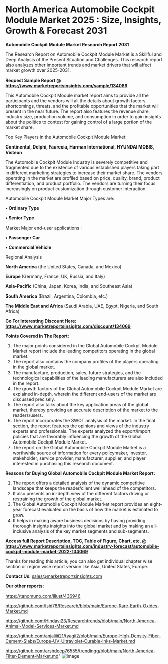 # North America Automobile Cockpit Module Market 2025 : Size, Insights, Growth & Forecast 2031

<strong>Automobile Cockpit Module Market Research Report 2031</strong>

The Research Report on Automobile Cockpit Module Market is a Skillful and Deep Analysis of the Present Situation and Challenges. This research report also analyzes other important trends and market drivers that will affect market growth over 2025-2031.

<strong>Request Sample Report @ <a href=https://www.marketreportsinsights.com/sample/134069>https://www.marketreportsinsights.com/sample/134069</a></strong>

This Automobile Cockpit Module market report aims to provide all the participants and the vendors will all the details about growth factors, shortcomings, threats, and the profitable opportunities that the market will present in the near future. The report also features the revenue share, industry size, production volume, and consumption in order to gain insights about the politics to contest for gaining control of a large portion of the market share.

Top Key Players in the Automobile Cockpit Module Market:

<strong>Continental, Delphi, Faurecia, Harman International, HYUNDAI MOBIS, Visteon</strong>

The Automobile Cockpit Module Industry is severely competitive and fragmented due to the existence of various established players taking part in different marketing strategies to increase their market share. The vendors operating in the market are profiled based on price, quality, brand, product differentiation, and product portfolio. The vendors are turning their focus increasingly on product customization through customer interaction.

Automobile Cockpit Module Market Major Types are:

<strong>• Ordinary Type

• Senior Type</strong>

Market Major end-user applications :

<strong>• Passenger Car

• Commercial Vehicle</strong>

Regional Analysis

</u><strong><b>North America</b></strong> (the United States, Canada, and Mexico)

<strong><b>Europe </b></strong>(Germany, France, UK, Russia, and Italy)

<strong><b>Asia-Pacific</b></strong> (China, Japan, Korea, India, and Southeast Asia)

<strong><b>South America</b></strong> (Brazil, Argentina, Colombia, etc.)

<strong><b>The Middle East and Africa</b></strong> (Saudi Arabia, UAE, Egypt, Nigeria, and South Africa)

<strong>Go For Interesting Discount Here: <a href=https://www.marketreportsinsights.com/discount/134069>https://www.marketreportsinsights.com/discount/134069</a></strong>

<strong>Points Covered in The Report:</strong>
<ol>
  <li>The major points considered in the Global Automobile Cockpit Module Market report include the leading competitors operating in the global market.</li>
  <li>The report also contains the company profiles of the players operating in the global market.</li>
  <li>The manufacture, production, sales, future strategies, and the technological capabilities of the leading manufacturers are also included in the report.</li>
  <li>The growth factors of the Global Automobile Cockpit Module Market are explained in-depth, wherein the different end-users of the market are discussed precisely.</li>
  <li>The report also talks about the key application areas of the global market, thereby providing an accurate description of the market to the readers/users.</li>
  <li>The report incorporates the SWOT analysis of the market. In the final section, the report features the opinions and views of the industry experts and professionals. The experts analyzed the export/import policies that are favorably influencing the growth of the Global Automobile Cockpit Module Market.</li>
  <li>The report on the Global Automobile Cockpit Module Market is a worthwhile source of information for every policymaker, investor, stakeholder, service provider, manufacturer, supplier, and player interested in purchasing this research document.</li>
</ol>
<strong>Reasons for Buying Global Automobile Cockpit Module Market Report:</strong>

<ol>
  <li>The report offers a detailed analysis of the dynamic competitive landscape that keeps the reader/client well ahead of the competitors.</li>
  <li>It also presents an in-depth view of the different factors driving or restraining the growth of the global market.</li>
  <li>The Global Automobile Cockpit Module Market report provides an eight-year forecast evaluated on the basis of how the market is estimated to grow.</li>
  <li>It helps in making aware business decisions by having providing thorough insights insights into the global market and by making an all-inclusive analysis of the key market segments and sub-segments.</li>
</ol>
<strong>Access full Report Description, TOC, Table of Figure, Chart, etc. @ <a href=https://www.marketreportsinsights.com/industry-forecast/automobile-cockpit-module-market-2022-134069>https://www.marketreportsinsights.com/industry-forecast/automobile-cockpit-module-market-2022-134069</a></strong>


Thanks for reading this article; you can also get individual chapter wise section or region wise report version like Asia, United States, Europe.

<strong>Contact Us:</strong>
sales@marketreportsinsights.com

<strong>Our other reports:</strong>

<a href=https://tanomuno.com/illust/436946>https://tanomuno.com/illust/436946</a>

<a href=https://github.com/Ishi78/Research/blob/main/Europe-Rare-Earth-Oxides-Market.md>https://github.com/Ishi78/Research/blob/main/Europe-Rare-Earth-Oxides-Market.md</a>

<a href=https://github.com/Hindavi23/Researchtrends/blob/main/North-America-Animal-Model-Services-Market.md>https://github.com/Hindavi23/Researchtrends/blob/main/North-America-Animal-Model-Services-Market.md</a>

<a href=https://github.com/anjaliiii21/tyagii2/blob/main/Europe-High-Density-Fiber-Cement-Slabs/Europe-UV-Ultraviolet-Curable-Inks-Market.md>https://github.com/anjaliiii21/tyagii2/blob/main/Europe-High-Density-Fiber-Cement-Slabs/Europe-UV-Ultraviolet-Curable-Inks-Market.md</a>

<a href=https://github.com/arshdeep76555/trendingg/blob/main/North-America-Filter-Element-Market.md>https://github.com/arshdeep76555/trendingg/blob/main/North-America-Filter-Element-Market.md</a>"
![image](https://github.com/user-attachments/assets/2b832099-a0fd-4258-938e-75e849846108)
